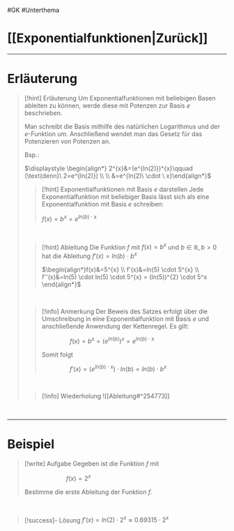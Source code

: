 #GK #Unterthema 

# [[Exponentialfunktionen|Zurück]]

___
# Erläuterung

>[!hint] Erläuterung
>Um Exponentialfunktionen mit beliebigen Basen ableiten zu können, werde diese mit Potenzen zur Basis $e$ beschrieben.
>
>Man schreibt die Basis mithilfe des natürlichen Logarithmus und der $e$-Funktion um.
>Anschließend wendet man das Gesetz für das Potenzieren von Potenzen an.
>
>Bsp.:
>
>$\displaystyle \begin{align*} 2^{x}&=(e^{ln(2)})^{x}\qquad (\text{denn}\  2=e^{ln(2)}) \\ \\ &=e^{ln(2)\ \cdot \ x}\end{align*}$
>
>>[!hint] Exponentialfunktionen mit Basis $e$ darstellen
>>Jede Exponentialfunktion mit beliebiger Basis lässt sich als eine Exponentialfunktion mit Basis $e$ schreiben:
>>
>>$f(x)=b^{x}=e^{ln(b)\ \cdot \ x}$
>
>$\qquad$
>
>>[!hint] Ableitung
>>Die Funktion $f$ mit $f(x)=b^{x}$ und $b∈ \mathbb{R}, b>0$ hat die Ableitung $f'(x)=ln(b)\ \cdot \ b^x$
>>
>>$\begin{align*}f(x)&=5^{x} \\ f'(x)&=ln(5) \cdot  5^{x} \\ f''(x)&=ln(5) \cdot  ln(5) \cdot  5^{x} = (ln(5))^{2}  \cdot 5^x \end{align*}$
>
>$\quad$
>
>>[!info] Anmerkung
>>Der Beweis des Satzes erfolgt über die Umschreibung in eine Exponentialfunktion mit Basis $e$ und anschließende Anwendung der Kettenregel.
>>Es gilt:
>>
>>$\qquad \qquad f(x)=b^x=(e^{ln(b)})^x=e^{ln(b)\ \cdot \ x}$
>>
>>Somit folgt 
>>
>>$\qquad \qquad f'(x)= (e^{ln(b) \ \cdot \ x}) \cdot ln(b) =ln(b) \cdot b^x$
>
>$\quad$
>
>>[!info] Wiederholung 
>>![[Ableitung#^254773]]

<br>

___
# Beispiel

>[!write] Aufgabe
>Gegeben ist die Funktion $f$ mit 
>
>$\qquad \qquad \qquad f(x)=2^x$
>
>Bestimme die erste Ableitung der Funktion $f$.

<br>

>[!success]- Lösung
>$f'(x)=ln(2)\cdot 2^{x}\approx 0.69315\cdot2 ^x$

<br>
